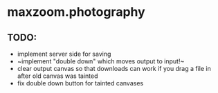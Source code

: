 # maxzoom.photography

## TODO:

- implement server side for saving
- ~implement "double down" which moves output to input!~
- clear output canvas so that downloads can work if you drag a file in after old canvas was tainted
- fix double down button for tainted canvases
